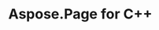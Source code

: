 ---
title: Aspose.Page for C++
type: docs
weight: 12
url: /cpp/
keywords: 
description: 
is_root: true
---